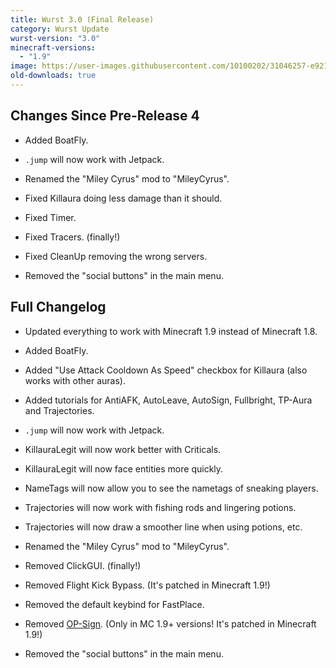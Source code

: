 ```yaml
---
title: Wurst 3.0 (Final Release)
category: Wurst Update
wurst-version: "3.0"
minecraft-versions:
  - "1.9"
image: https://user-images.githubusercontent.com/10100202/31046257-e9216fe2-a5f5-11e7-8baa-22415347ed7e.jpg
old-downloads: true
---
```

## Changes Since Pre-Release 4

- Added BoatFly.

- `.jump` will now work with Jetpack.

- Renamed the "Miley Cyrus" mod to "MileyCyrus".

- Fixed Killaura doing less damage than it should.

- Fixed Timer.

- Fixed Tracers. (finally!)

- Fixed CleanUp removing the wrong servers.

- Removed the "social buttons" in the main menu.

## Full Changelog

- Updated everything to work with Minecraft 1.9 instead of Minecraft 1.8.

- Added BoatFly.

- Added "Use Attack Cooldown As Speed" checkbox for Killaura (also works with other auras).

- Added tutorials for AntiAFK, AutoLeave, AutoSign, Fullbright, TP-Aura and Trajectories.

- `.jump` will now work with Jetpack.

- KillauraLegit will now work better with Criticals.

- KillauraLegit will now face entities more quickly.

- NameTags will now allow you to see the nametags of sneaking players.

- Trajectories will now work with fishing rods and lingering potions.

- Trajectories will now draw a smoother line when using potions, etc.

- Renamed the "Miley Cyrus" mod to "MileyCyrus".

- Removed ClickGUI. (finally!)

- Removed Flight Kick Bypass. (It's patched in Minecraft 1.9!)

- Removed the default keybind for FastPlace.

- Removed [OP-Sign](https://wiki.wurstclient.net/op-sign). (Only in MC 1.9+ versions! It's patched in Minecraft 1.9!)

- Removed the "social buttons" in the main menu.
